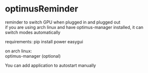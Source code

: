 # optimusReminder
reminder to switch GPU when plugged in and plugged out  
if you are using arch linux and have optimus-manager installed, it can switch modes automatically
  
requirements:
pip install power easygui
  
on arch linux:  
  optimus-manager (optional)

  
You can add application to autostart manually
